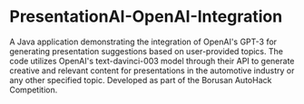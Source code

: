 # PresentationAI-OpenAI-Integration
A Java application demonstrating the integration of OpenAI's GPT-3 for generating presentation suggestions based on user-provided topics. 
The code utilizes OpenAI's text-davinci-003 model through their API to generate creative and relevant content for presentations in the automotive industry or any other specified topic. Developed as part of the Borusan AutoHack Competition.
